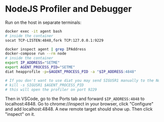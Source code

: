# NodeJS Profiler and Debugger

Run on the host in separate terminals:

```bash
docker exec -it agent bash
# inside the container
socat TCP-LISTEN:4848,fork TCP:127.0.0.1:9229
```

```bash
docker inspect agent | grep IPAddress
docker-compose run --rm node
# inside the container
export IP_ADDRESS="SETME"
export AGENT_PROCESS_PID="SETME"
diat heapprofile -p=$AGENT_PROCESS_PID -a "$IP_ADDRESS:4848"

# If you don't want to use diat you may send SIGUSR1 manually to the NodeJs process
# kill -s SIGUSR1 $AGENT_PROCESS_PID
# this will open the profiler on port 9229
```

Then in VSCode, go to the Ports tab and forward `$IP_ADDRESS:4848` to localhost:4848. Go to chrome://inspect in your browser, click "Configure" and add localhost:4848. A new remote target should show up. Then click "inspect" on it.
